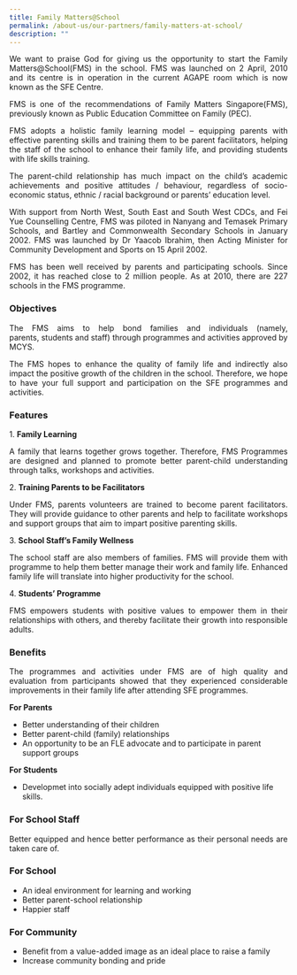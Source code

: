 ```yaml
---
title: Family Matters@School
permalink: /about-us/our-partners/family-matters-at-school/
description: ""
---
```

<p style="text-align: justify;">We want to praise God for giving us the opportunity to start the Family Matters@School(FMS) in the school. FMS was launched on 2 April, 2010 and its centre is in operation in the current AGAPE room which is now known as the SFE Centre.  
  
<p style="text-align: justify;">FMS is one of the recommendations of Family Matters Singapore(FMS), previously known as Public Education Committee on Family (PEC).  
  
<p style="text-align: justify;">FMS adopts a holistic family learning model – equipping parents with effective parenting skills and training them to be parent facilitators, helping the staff of the school to enhance their family life, and providing students with life skills training.  
  
<p style="text-align: justify;">The parent-child relationship has much impact on the child’s academic achievements and positive attitudes / behaviour, regardless of socio-economic status, ethnic / racial background or parents’ education level.  
  
<p style="text-align: justify;">With support from North West, South East and South West CDCs, and Fei Yue Counselling Centre, FMS was piloted in Nanyang and Temasek Primary Schools, and Bartley and Commonwealth Secondary Schools in January 2002. FMS was launched by Dr Yaacob Ibrahim, then Acting Minister for Community Development and Sports on 15 April 2002.  
  
<p style="text-align: justify;">FMS has been well received by parents and participating schools. Since 2002, it has reached close to 2 million people. As at 2010, there are 227 schools in the FMS programme.  
  

### Objectives

<p style="text-align: justify;">The FMS aims to help bond families and individuals (namely, parents, students and staff) through programmes and activities approved by MCYS.  
  
<p style="text-align: justify;">The FMS hopes to enhance the quality of family life and indirectly also impact the positive growth of the children in the school. Therefore, we hope to have your full support and participation on the SFE programmes and activities.

  
### Features

<p style="text-align: justify;">1.&nbsp;<b>Family Learning</b><br> 
<p style="text-align: justify;">A family that learns together grows together. Therefore, FMS Programmes are designed and planned to promote better parent-child understanding through talks, workshops and activities.  
      
    
2.&nbsp;<b>Training Parents to be Facilitators</b><br>  
<p style="text-align: justify;">Under FMS, parents volunteers are trained to become parent facilitators. They will provide guidance to other parents and help to facilitate workshops and support groups that aim to impart positive parenting skills.  
      
    
3.&nbsp;<b>School Staff’s Family Wellness</b>
<p style="text-align: justify;">The school staff are also members of families. FMS will provide them with programme to help them better manage their work and family life. Enhanced family life will translate into higher productivity for the school.  
      
    
4.&nbsp;<b>Students’ Programme</b><br>
<p style="text-align: justify;">FMS empowers students with positive values to empower them in their relationships with others, and thereby facilitate their growth into responsible adults.
  

### Benefits

<p style="text-align: justify;">The programmes and activities under FMS are of high quality and evaluation from participants showed that they experienced considerable improvements in their family life after attending SFE programmes.  
  
**For Parents**
* Better understanding of their children
* Better parent-child (family) relationships
* An opportunity to be an FLE advocate and to participate in parent support groups
  
**For Students**
* Developmet into socially adept individuals equipped with positive life skills.

### For School Staff

<p style="text-align: justify;">Better equipped and hence better performance as their personal needs are taken care of.

### For School

* An ideal environment for learning and working
* Better parent-school relationship
* Happier staff  

### For Community

* Benefit from a value-added image as an ideal place to raise a family
* Increase community bonding and pride